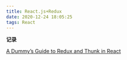```yaml
---
title: React.js+Redux
date: 2020-12-24 18:05:25
tags: React
---
```


<b class="bgc-a5673f">记录</b>

[A Dummy’s Guide to Redux and Thunk in React](https://medium.com/@stowball/a-dummys-guide-to-redux-and-thunk-in-react-d8904a7005d3)


